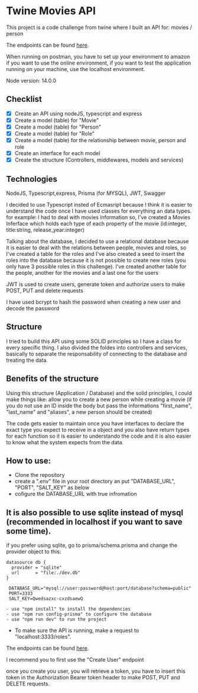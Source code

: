 # Twine Movies API
This project is a code challenge from twine where I built an API for: movies / person

The endpoints can be found [here](https://www.postman.com/samdev18/workspace/twine/overview).

When running on postman, you have to set up your environment to amazon if you want to use the online environment, if you want to test the application running on your machine, use the localhost environment.

Node version: 14.0.0
## Checklist

- [x] Create an API using nodeJS, typescript and express
- [x] Create a model (table) for "Movie"
- [x] Create a model (table) for "Person"
- [x] Create a model (table) for "Role"
- [x] Create a model (table) for the relationship between movie, person and role
- [x] Create an interface for each model
- [x] Create the structure (Controllers, middlewares, models and services)

## Technologies
NodeJS, Typescript,express, Prisma (for MYSQL), JWT, Swagger

I decided to use Typescript insted of Ecmasript because I think it is easier to understand the code once I have used classes for everything an data types. for example: I had to deal with movies information so, I've created a Movies Inferface which holds each type of each property of the movie (id:integer, title:string, release_year:integer)

Talking about the database, I decided to use a relational database because it is easier to deal with the relations between people, movies and roles, so I've created a table for the roles and I've also created a seed to insert the roles into the database because it is not possible to create new roles (you only have 3 possible roles in this challenge). I've created another table for the people, another for the movies and a last one for the users

JWT is used to create users, generate token and authorize users to make POST, PUT and delete requests

I have used bcrypt to hash the password when creating a new user and decode the password 
## Structure

I tried to build this API using some SOLID principles so I have a class for every specific thing.
I also divided the foldes into controllers and services, basically to separate the responsability of connecting to the database and treating the data.

## Benefits of the structure

Using this structure (Application / Database) and the solid principles, I could make things like: allow you to create a new person while creating a movie (if you do not use an ID inside the body but pass the informations "first_name", "last_name" and "aliases", a new person should be created)

The code gets easier to maintain once you have interfaces to declare the exact type you expect to receive in a object and you also have return types for each function so it is easier to understando the code and it is also easier to know what the system expects from the data.

## How to use:
- Clone the repository
- create a ".env" file in your root directory an put "DATABASE_URL", "PORT", "SALT_KEY" as below
- cofigure the DATABASE_URL with true infromation

##    It is also possible to use sqlite instead of mysql (recommended in localhost if you want to save some time).
   if you prefer using sqlite, go to prisma/schema.prisma and change the provider object to this:
   ```
   datasource db {
     provider = "sqlite"
     url      = "file:./dev.db"
   }
   ```


   ```
    DATABASE_URL="mysql://user:password@host:port/database?schema=public"
    PORT=3333
    SALT_KEY=Qwedsazxc-cxzdsaewQ
   ```

   ```
 - use "npm install" to install the dependencies
 - use "npm run config-prisma" to configure the database
 - use "npm run dev" to run the project
   ```
- To make sure the API is running, make a request to "localhost:3333/roles".


The endpoints can be found [here](https://www.postman.com/samdev18/workspace/twine/overview).

I recommend you to first use the "Create User" endpoint

once you create you user, you will retrieve a token, you have to insert this token in the Authorization Bearer token header to make POST, PUT and DELETE requests. 


